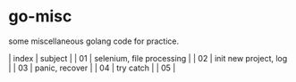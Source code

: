 # go-misc

some miscellaneous golang code for practice.

| index | subject                   |
| 01    | selenium, file processing |
| 02    | init new project, log     |
| 03    | panic, recover            |
| 04    | try catch                 |
| 05    | 